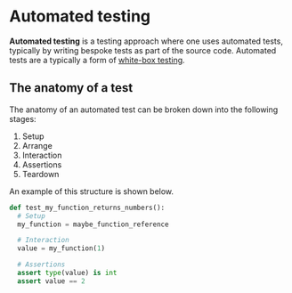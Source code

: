 # Automated testing

**Automated testing** is a testing approach where one uses automated tests,
typically by writing bespoke tests as part of the source code. Automated tests
are a typically a form of [white-box testing](../README.md#white-box-testing).

## The anatomy of a test

The anatomy of an automated test can be broken down into the following stages:

1. Setup
2. Arrange
3. Interaction
4. Assertions
5. Teardown

An example of this structure is shown below.

```py
def test_my_function_returns_numbers():
  # Setup
  my_function = maybe_function_reference

  # Interaction
  value = my_function(1)

  # Assertions
  assert type(value) is int
  assert value == 2
```
